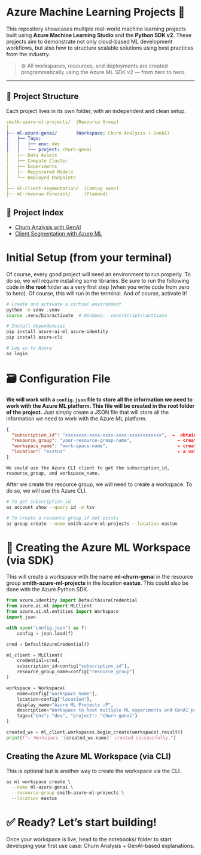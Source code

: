 # Azure Machine Learning Projects 🚀

This repository showcases multiple real-world machine learning projects built using **Azure Machine Learning Studio** and the **Python SDK v2**. These projects aim to demonstrate not only cloud-based ML development workflows, but also how to structure scalable solutions using best practices from the industry.

> ⚙️ All workspaces, resources, and deployments are created programmatically using the Azure ML SDK v2 — from zero to hero.

---

## 🔧 Project Structure

Each project lives in its own folder, with an independent and clean setup.

```yml
smith-azure-ml-projects/  (Resource Group)
│
├── ml-azure-genai/       (Workspace: Churn Analysis + GenAI)
│   ├── Tags:
│   │   ├── env: dev
│   │   └── project: churn-genai
│   ├── Data Assets
│   ├── Compute Cluster
│   ├── Experiments
│   ├── Registered Models
│   └── Deployed Endpoints
│
├── ml-client-segmentation/  (Coming soon)
├── ml-revenue-forecast/     (Planned)
```
## 📁 Project Index

- [Churn Analysis with GenAI](churn-analysis+genai/)
- [Client Segmentation with Azure ML](client-segmentation-analysis+genai/)

# Initial Setup (from your terminal)

Of course, every good project will need an environment to run properly. To do so, we will require installing some libraries. Be sure to run the following code in **the root** folder as a very first step (when you write code from zero to hero). Of course, this will run in the terminal. And of course, activate it!

```bash
# Create and activate a virtual environment
python -m venv .venv
source .venv/bin/activate  # Windows: .venv\Scripts\activate

# Install dependencies
pip install azure-ai-ml azure-identity
pip install azure-cli

# Log in to Azure
az login

```

# 🗃️ Configuration File

**We will work with a `config.json` file to store all the information we need to work with the Azure ML platform. This file will be created in the root folder of the project.** Just simply create a JSON file that will store all the information we need to work with the Azure ML platform.

```json
{
  "subscription_id": "xxxxxxxx-xxxx-xxxx-xxxx-xxxxxxxxxxxx",  ←  obtained with `az account show`
  "resource_group": "your-resource-group-name",                 ← created by code with Azure SDK   
  "workspace_name": "work-space-name",                          ← created by code with Azure SDK
  "location": "eastus"                                          ← a valid region
}
```

``We could use the Azure CLI client to get the subscription_id, resource_group, and workspace_name.``

After we create the resource group, we will need to create a workspace. To do so, we will use the Azure CLI.

```bash
# to get subscription_id
az account show --query id -o tsv

# To create a resource group if not exists
az group create --name smith-azure-ml-projects --location eastus
```

# 🧠 Creating the Azure ML Workspace (via SDK)

This will create a workspace with the name **ml-churn-genai** in the resource group **smith-azure-ml-projects** in the location **eastus**. This could also be done with the Azure Python SDK.

```python
from azure.identity import DefaultAzureCredential
from azure.ai.ml import MLClient
from azure.ai.ml.entities import Workspace
import json

with open("config.json") as f:
    config = json.load(f)

cred = DefaultAzureCredential()

ml_client = MLClient(
    credential=cred,
    subscription_id=config["subscription_id"],
    resource_group_name=config["resource_group"]
)

workspace = Workspace(
    name=config["workspace_name"],
    location=config["location"],
    display_name="Azure ML Projects :P",
    description="Workspace to host multiple ML experiments and GenAI prototypes",
    tags={"env": "dev", "project": "churn-genai"}
)

created_ws = ml_client.workspaces.begin_create(workspace).result()
print(f"✅ Workspace '{created_ws.name}' created successfully.")

```

## Creating the Azure ML Workspace (via CLI) 

This is optional but is another way to create the workspace via the CLI.

```bash
az ml workspace create \
  --name ml-azure-genai \
  --resource-group smith-azure-ml-projects \
  --location eastus

```

# ✅ Ready? Let’s start building!

Once your workspace is live, head to the notebooks/ folder to start developing your first use case: Churn Analysis + GenAI-based explanations.